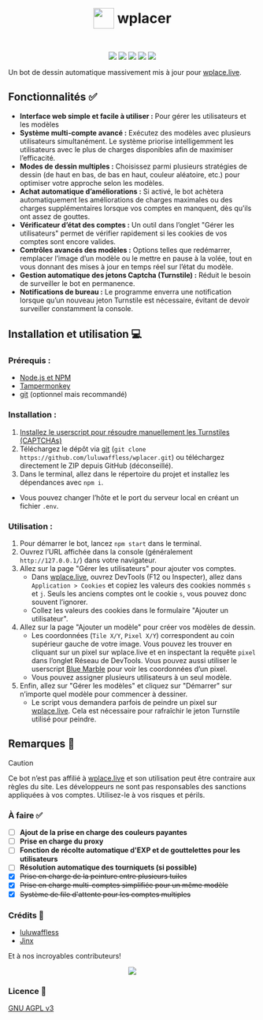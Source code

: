<h1 align="center"><p style="display: inline-flex; align-items: center; gap: 0.25em"><img style="width: 1.5em; height: 1.5em;" src="public/icons/favicon.png">wplacer</p></h1>

<p align="center"><img src="https://img.shields.io/github/package-json/v/luluwaffless/wplacer">
<a href="LICENSE"><img src="https://img.shields.io/github/license/luluwaffless/wplacer"></a>
<a href="https://discord.gg/qbtcWrHJvR"><img src="https://img.shields.io/badge/Support-gray?style=flat&logo=Discord&logoColor=white&logoSize=auto&labelColor=5562ea"></a>
<a href="README.md"><img src="https://img.shields.io/badge/translation-english-red"></a>
<a href="LEIAME.md"><img src="https://img.shields.io/badge/tradução-português_(brasil)-green"></a></p>

Un bot de dessin automatique massivement mis à jour pour [wplace.live](https://wplace.live/).

## Fonctionnalités ✅

-   **Interface web simple et facile à utiliser :** Pour gérer les utilisateurs et les modèles
-   **Système multi-compte avancé :** Exécutez des modèles avec plusieurs utilisateurs simultanément. Le système priorise intelligemment les utilisateurs avec le plus de charges disponibles afin de maximiser l’efficacité.
-   **Modes de dessin multiples :** Choisissez parmi plusieurs stratégies de dessin (de haut en bas, de bas en haut, couleur aléatoire, etc.) pour optimiser votre approche selon les modèles.
-   **Achat automatique d’améliorations :** Si activé, le bot achètera automatiquement les améliorations de charges maximales ou des charges supplémentaires lorsque vos comptes en manquent, dès qu’ils ont assez de gouttes.
-   **Vérificateur d’état des comptes :** Un outil dans l’onglet "Gérer les utilisateurs" permet de vérifier rapidement si les cookies de vos comptes sont encore valides.
-   **Contrôles avancés des modèles :** Options telles que redémarrer, remplacer l’image d’un modèle ou le mettre en pause à la volée, tout en vous donnant des mises à jour en temps réel sur l’état du modèle.
-   **Gestion automatique des jetons Captcha (Turnstile) :** Réduit le besoin de surveiller le bot en permanence.
-   **Notifications de bureau :** Le programme enverra une notification lorsque qu’un nouveau jeton Turnstile est nécessaire, évitant de devoir surveiller constamment la console.

## Installation et utilisation 💻
### Prérequis :
- [Node.js et NPM](https://nodejs.org/en/download)
- [Tampermonkey](https://www.tampermonkey.net/)
- [git](https://git-scm.com/downloads) (optionnel mais recommandé)
### Installation :
1. [Installez le userscript pour résoudre manuellement les Turnstiles (CAPTCHAs)](https://raw.githubusercontent.com/luluwaffless/wplacer/refs/heads/main/public/wplacer.user.js)
2. Téléchargez le dépôt via [git](https://git-scm.com/downloads) (`git clone https://github.com/luluwaffless/wplacer.git`) ou téléchargez directement le ZIP depuis GitHub (déconseillé).
3. Dans le terminal, allez dans le répertoire du projet et installez les dépendances avec `npm i`.
- Vous pouvez changer l’hôte et le port du serveur local en créant un fichier `.env`.
### Utilisation :
1. Pour démarrer le bot, lancez `npm start` dans le terminal.
2. Ouvrez l’URL affichée dans la console (généralement `http://127.0.0.1/`) dans votre navigateur.
3. Allez sur la page "Gérer les utilisateurs" pour ajouter vos comptes.
   - Dans [wplace.live](https://wplace.live/), ouvrez DevTools (F12 ou Inspecter), allez dans `Application > Cookies` et copiez les valeurs des cookies nommés `s` et `j`. Seuls les anciens comptes ont le cookie `s`, vous pouvez donc souvent l’ignorer.
   - Collez les valeurs des cookies dans le formulaire "Ajouter un utilisateur".
4. Allez sur la page "Ajouter un modèle" pour créer vos modèles de dessin.
   - Les coordonnées (`Tile X/Y`, `Pixel X/Y`) correspondent au coin supérieur gauche de votre image. Vous pouvez les trouver en cliquant sur un pixel sur wplace.live et en inspectant la requête `pixel` dans l’onglet Réseau de DevTools. Vous pouvez aussi utiliser le userscript [Blue Marble](https://github.com/SwingTheVine/Wplace-BlueMarble) pour voir les coordonnées d’un pixel.
   - Vous pouvez assigner plusieurs utilisateurs à un seul modèle.
5. Enfin, allez sur "Gérer les modèles" et cliquez sur "Démarrer" sur n’importe quel modèle pour commencer à dessiner.
   - Le script vous demandera parfois de peindre un pixel sur [wplace.live](https://wplace.live/). Cela est nécessaire pour rafraîchir le jeton Turnstile utilisé pour peindre.

## Remarques 📝

> [!CAUTION]
> Ce bot n’est pas affilié à [wplace.live](https://wplace.live/) et son utilisation peut être contraire aux règles du site. Les développeurs ne sont pas responsables des sanctions appliquées à vos comptes. Utilisez-le à vos risques et périls.

### À faire ✅
- [ ] **Ajout de la prise en charge des couleurs payantes**
- [ ] **Prise en charge du proxy**
- [ ] **Fonction de récolte automatique d'EXP et de gouttelettes pour les utilisateurs**
- [ ] **Résolution automatique des tourniquets (si possible)**
- [x] ~~Prise en charge de la peinture entre plusieurs tuiles~~
- [x] ~~Prise en charge multi-comptes simplifiée pour un même modèle~~
- [x] ~~Système de file d'attente pour les comptes multiples~~

### Crédits 🙏

-   [luluwaffless](https://github.com/luluwaffless)
-   [Jinx](https://github.com/JinxTheCatto)

Et à nos incroyables contributeurs!
<p align="center"><img src="https://contrib.rocks/image?repo=luluwaffless/wplacer"></p>

### Licence 📜

[GNU AGPL v3](LICENSE)
